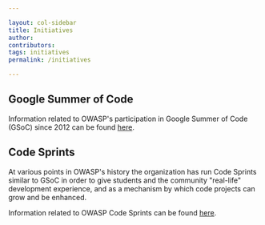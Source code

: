```yaml
---

layout: col-sidebar
title: Initiatives
author:
contributors:
tags: initiatives
permalink: /initiatives

---
```


## Google Summer of Code

Information related to OWASP's participation in Google Summer of Code (GSoC) since 2012 can be found [here](initiatives/gsoc).

## Code Sprints

At various points in OWASP's history the organization has run Code Sprints similar to GSoC in order to give students and the community "real-life" development experience, and as a mechanism by which code projects can grow and be enhanced.

Information related to OWASP Code Sprints can be found [here](initiatives/code_sprint).
